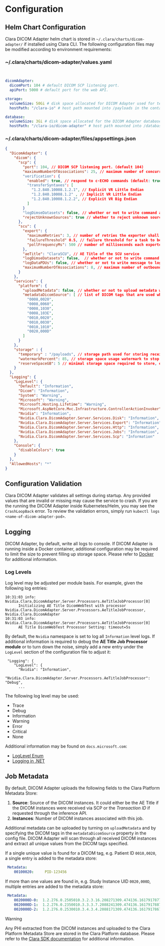 # Configuration

## Helm Chart Configuration

Clara DICOM Adapter helm chart is stored in `~/.clara/charts/dicom-adapter/` if installed using Clara CLI. The following configuration files may be modified according to environment requirements:

### ~/.clara/charts/dicom-adapter/values.yaml

```yaml


dicomAdapter:
  dicomPort: 104 # default DICOM SCP listening port.
  apiPort: 5000 # default port for the web API.

storage:
  volumeSize: 50Gi # disk space allocated for DICOM Adapter used for temporarily storing of received DICOM instances.
  hostPath: "/clara-io" # host path mounted into /payloads in the container for storing temporary files.

database:
  volumeSize: 3Gi # disk space allocated for the DICOM Adapter database.  Default uses sqlite3 database.
  hostPath: "/clara-io/dicom-adapter" # host path mounted into /database for storing the sqlite3 database file.

```


### ~/.clara/charts/dicom-adapter/files/appsettings.json

```json
{
  "DicomAdapter": {
    "dicom": {
      "scp": {
        "port": 104, // DICOM SCP listening port. (default 104)
        "maximumNumberOfAssociations": 25, // maximum number of concurrent associations. (range: 1-1000, default: 25)
        "verification": {
          "enabled": true, // respond to c-ECHO commands (default: true)
          "transferSyntaxes": [
            "1.2.840.10008.1.2.1", // Explicit VR Little Endian
            "1.2.840.10008.1.2" , // Implicit VR Little Endian
            "1.2.840.10008.1.2.2", // Explicit VR Big Endian
          ]
        }
        "logDimseDatasets": false, // whether or not to write command and dataset to log (default false)
        "rejectUnknownSources": true // whether to reject unknown sources not listed in the source section. (default true)
      },
      "scu": {
        "export": {
          "maximumRetries": 3, // number of retries the exporter shall perform before reporting failure to Results Service.
          "failureThreshold" 0.5, // failure threshold for a task to be marked as failure.
          "pollFrequencyMs": 500 // number of milliseconds each exporter shall poll tasks from Results Service,
        },
        "aeTitle": "ClaraSCU", // AE Title of the SCU service
        "logDimseDatasets": false,  // whether or not to write command and data datasets to the log.
        "logDataPDUs": false, // whether or not to write message to log for each P-Data-TF PDU sent or received
        "maximumNumberOfAssociations": 8, // maximum number of outbound DICOM associations (range: 1-100, default: 8)
      }
    },
    "services": {
      "platform": {
        "uploadMetadata": false, // whether or not to upload metadata with the associated job defined in the `metadataDicomSource` property.
        "metadataDicomSource": [ // list of DICOM tags that are used when extracting metadata to be associated with an inference job.
          "0008,0020",
          "0008,0060",
          "0008,1030",
          "0008,103E",
          "0010,0020",
          "0010,0030",
          "0010,1010",
          "0020,000D"
        ]
      }
    },
    "storage" : {
      "temporary" : "/payloads", // storage path used for storing received instances before uploading to Clara Platform.
      "watermarkPercent": 85, // storage space usage watermark to stop storing, exporting and retrieving of DICOM instances.
      "reserveSpaceGB": 5 // minimal storage space required to store, export and retrieve DICOM instances.
    }
  },
  "Logging": {
    "LogLevel": {
      "Default": "Information",
      "Dicom": "Information",
      "System": "Warning",
      "Microsoft": "Warning",
      "Microsoft.Hosting.Lifetime": "Warning",
      "Microsoft.AspNetCore.Mvc.Infrastructure.ControllerActionInvoker": "Error",      
      "Nvidia": "Information",
      "Nvidia.Clara.DicomAdapter.Server.Services.Disk": "Information",
      "Nvidia.Clara.DicomAdapter.Server.Services.Export": "Information",
      "Nvidia.Clara.DicomAdapter.Server.Services.Http": "Information",
      "Nvidia.Clara.DicomAdapter.Server.Services.Jobs": "Information",
      "Nvidia.Clara.DicomAdapter.Server.Services.Scp": "Information"
    },
    "Console": {
      "disableColors": true
    }
  },
  "AllowedHosts": "*"
}
```

## Configuration Validation

Clara DICOM Adapter validates all settings during startup. Any provided values that are invalid
or missing may cause the service to crash. If you are the running the DICOM Adapter inside
Kubernetes/Helm, you may see the `CrashLoopBack` error.  To review the validation errors, simply
run `kubectl logs <name-of-dicom-adapter-pod>`.

## Logging

DICOM Adapter, by default, write all logs to console.  If DICOM Adapter is running inside a Docker container, additional configuration may be required to limit the size to prevent filling up storage space.  Please refer to [Docker](https://docs.docker.com/config/containers/logging/configure/) for additional information.


### Log Levels
Log level may be adjusted per module basis.  For example, given the following log entries:

```
10:31:03 info: Nvidia.Clara.DicomAdapter.Server.Processors.AeTitleJobProcessor[0]
      Initializing AE Title DicomWebTest with processor Nvidia.Clara.DicomAdapter.Server.Processors.AeTitleJobProcessor, Nvidia.Clara.DicomAdapter
10:31:03 info: Nvidia.Clara.DicomAdapter.Server.Processors.AeTitleJobProcessor[0]
      AE Title DicomWebTest Processor Setting: timeout=5s
```

By default, the `Nvidia` namespace is set to log all `Information` level logs.  If additional information is required to debug the **AE Title Job Processor module** or to turn down the noise, simply add a new entry under the `LogLevel` section of the configuration file to adjust it:

```
 "Logging": {
    "LogLevel": {
      "Nvidia": "Information",
      "Nvidia.Clara.DicomAdapter.Server.Processors.AeTitleJobProcessor": "Debug",
      ...
```

The following log level may be used:

* Trace
* Debug
* Information
* Warning
* Error
* Critical
* None

Additional information may be found on `docs.microsoft.com`:
* [LogLevel Enum](https://docs.microsoft.com/en-us/dotnet/api/microsoft.extensions.logging.loglevel)
* [Logging in .NET](https://docs.microsoft.com/en-us/dotnet/core/extensions/logging)


## Job Metadata

By default, DICOM Adapter uploads the following fields to the Clara Platform Metadata Store:

1. **Source**: Source of the DICOM instances. It could either be the AE Title if the DICOM instances were received via SCP or the *Transaction ID* if requested through the inference API.
2. **Instances**: Number of DICOM instances associated with this job.

Additional metadata can be uploaded by turning on `uploadMetadata` and by specifying the DICOM tags in the `metadataDicomSource` property in the config file.
DICOM Adapter will scan through all received DICOM instances and extract all unique values from the DICOM tags specified.


If a single unique value is found for a DICOM tag, e.g. Patient ID `0010,0020`, a single entry is added to the metadata store:

```yaml
 Metadata:
    00100020:     PID-123456
```

If more than one values are found in, e.g. Study Instance UID `0020,000D`, multiple entries are added to the metadata store:

```yaml
 Metadata:
    0020000D-0:  1.2.276.0.2505010.3.2.3.16.208271309.474136.1617917877.309864
    0020000D-1:  1.2.276.0.2350010.3.3.3.7.2088241309.474136.1617917887.309816
    0020000D-2:  1.2.276.0.2530010.3.4.3.4.2088171309.474136.1617917867.309794
```

> [!WARNING]
> Any PHI extracted from the DICOM instances and uploaded to the Clara Platform Metadata Store are stored in the
> Clara Platform database.  Please refer to the [Clara SDK documentation](https://docs.nvidia.com/clara) for additional information.
